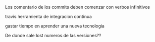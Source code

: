 Los comentario de los commits deben comenzar con verbos infinitivos

travis herramienta de integracion continua

gastar tiempo en aprender una nueva tecnologia


De donde sale lost numeros de las versiones??